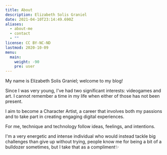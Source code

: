 ```yaml
---
title: About
description: Elizabeth Solis Graniel
date: 2021-04-10T23:14:49.690Z
aliases:
  - about-me
  - contact
  - ""
license: CC BY-NC-ND
lastmod: 2020-10-09
menu:
  main:
    weight: -90
    pre: user
---
```

My name is Elizabeth Solis Graniel; welcome to my blog!


Since I was very young, I've had two significant interests: videogames and art. I cannot remember a time in my life when either of those has not been present.


I aim to become a Character Artist, a career that involves both my passions and to take part in creating engaging digital experiences.


For me, technique and technology follow ideas, feelings, and intentions. 


I'm a very energetic and intense individual who would instead tackle big challenges than give up without trying, people know me for being a bit of a bulldozer sometimes, but I take that as a compliment✨